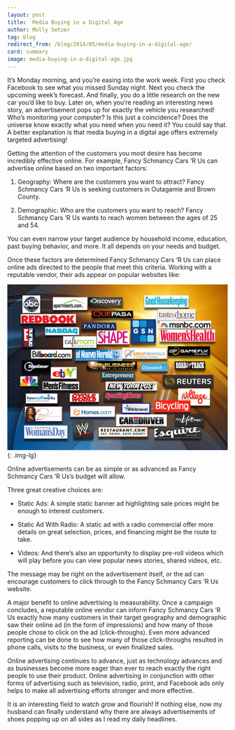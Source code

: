 ```yaml
---
layout: post
title:  Media Buying in a Digital Age
author: Molly Setzer
tag: blog
redirect_from: /blog/2014/05/media-buying-in-a-digital-age/
card: summary
image: media-buying-in-a-digital-age.jpg
---
```


It’s Monday morning, and you’re easing into the work week. First you check Facebook to see what you missed Sunday night. Next you check the upcoming week’s forecast. And finally, you do a little research on the new car you’d like to buy. Later on, when you’re reading an interesting news story, an advertisement pops up for exactly the vehicle you researched! Who’s monitoring your computer? Is this just a coincidence? Does the universe know exactly what you need when you need it? You could say that. A better explanation is that media buying in a digital age offers extremely targeted advertising!

Getting the attention of the customers you most desire has become incredibly effective online. For example, Fancy Schmancy Cars ‘R Us can advertise online based on two important factors:

1. Geography: Where are the customers you want to attract? Fancy Schmancy Cars ‘R Us is seeking customers in Outagamie and Brown County.

2. Demographic: Who are the customers you want to reach? Fancy Schmancy Cars ‘R Us wants to reach women between the ages of 25 and 54.

You can even narrow your target audience by household income, education, past buying behavior, and more. It all depends on your needs and budget.

Once these factors are determined Fancy Schmancy Cars ‘R Us can place online ads directed to the people that meet this criteria. Working with a reputable vendor, their ads appear on popular websites like:

![Media Buying in a Digital Age](/img/media-buying-in-a-digital-age.jpg){: .img-lg}

Online advertisements can be as simple or as advanced as Fancy Schmancy Cars ‘R Us’s budget will allow.

Three great creative choices are:

* Static Ads: A simple static banner ad highlighting sale prices might be enough to interest customers.

* Static Ad With Radio: A static ad with a radio commercial offer more details on great selection, prices, and financing might be the route to take.

* Videos: And there’s also an opportunity to display pre-roll videos which will play before you can view popular news stories, shared videos, etc.

The message may be right on the advertisement itself, or the ad can encourage customers to click through to the Fancy Schmancy Cars ‘R Us website.

A major benefit to online advertising is measurability. Once a campaign concludes, a reputable online vendor can inform Fancy Schmancy Cars ‘R Us exactly how many customers in their target geography and demographic saw their online ad (in the form of impressions) and how many of those people chose to click on the ad (click-throughs). Even more advanced reporting can be done to see how many of those click-throughs resulted in phone calls, visits to the business, or even finalized sales.

Online advertising continues to advance, just as technology advances and as businesses become more eager than ever to reach exactly the right people to use their product. Online advertising in conjunction with other forms of advertising such as television, radio, print, and Facebook ads only helps to make all advertising efforts stronger and more effective.

It is an interesting field to watch grow and flourish! If nothing else, now my husband can finally understand why there are always advertisements of shoes popping up on all sides as I read my daily headlines.
